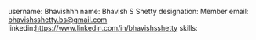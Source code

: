 username: Bhavishhh
name: Bhavish S Shetty
designation: Member
email: bhavishsshetty.bs@gmail.com
linkedin:https://www.linkedin.com/in/bhavishsshetty
skills:
